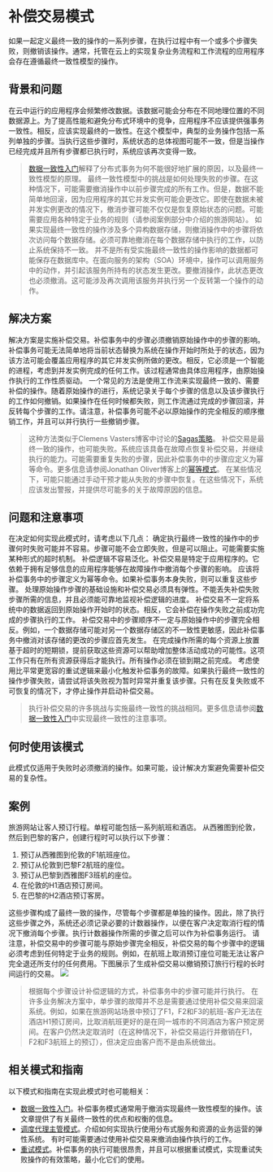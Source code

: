 # 补偿交易模式

如果一起定义最终一致的操作的一系列步骤，在执行过程中有一个或多个步骤失败，则撤销该操作。通常，托管在云上的实现复杂业务流程和工作流程的应用程序会存在遵循最终一致性模型的操作。

## 背景和问题

在云中运行的应用程序会频繁修改数据。该数据可能会分布在不同地理位置的不同数据源上。为了提高性能和避免分布式环境中的竞争，应用程序不应该提供强事务一致性。相反，应该实现最终的一致性。在这个模型中，典型的业务操作包括一系列单独的步骤。当执行这些步骤时，系统状态的总体视图可能不一致，但是当操作已经完成并且所有步骤都已执行时，系统应该再次变得一致。
> [数据一致性入门](https://msdn.microsoft.com/library/dn589800.aspx)解释了分布式事务为何不能很好地扩展的原因，以及最终一致性模型的原理。
最终一致性模型中的挑战是如何处理失败的步骤。在这种情况下，可能需要撤消操作中以前步骤完成的所有工作。但是，数据不能简单地回滚，因为应用程序的其它并发实例可能会更改它。即使在数据未被并发实例更改的情况下，撤消步骤可能不仅仅是恢复原始状态的问题。可能需要应用各种特定于业务的规则（请参阅案例部分中介绍的旅游网站）。
如果实现最终一致性的操作涉及多个异构数据存储，则撤消操作中的步骤将依次访问每个数据存储。必须可靠地撤消在每个数据存储中执行的工作，以防止系统保持不一致。
并不是所有受实施最终一致性的操作影响的数据都可能保存在数据库中。在面向服务的架构（SOA）环境中，操作可以调用服务中的动作，并引起该服务所持有的状态发生更改。要撤消操作，此状态更改也必须撤消。这可能涉及再次调用该服务并执行另一个反转第一个操作的动作。

## 解决方案

解决方案是实施补偿交易。补偿事务中的步骤必须撤销原始操作中的步骤的影响。补偿事务可能无法简单地将当前状态替换为系统在操作开始时所处于的状态，因为该方法可能会覆盖应用程序的其它并发实例所做的更改。相反，它必须是一个智能的进程，考虑到并发实例完成的任何工作。该过程通常由具体应用程序，由原始操作执行的工作性质驱动。
一个常见的方法是使用工作流来实现最终一致的、需要补偿的操作。随着原始操作的进行，系统记录关于每个步骤的信息以及该步骤执行的工作如何撤销。如果操作在任何时候都失败，则工作流通过完成的步骤回滚，并反转每个步骤的工作。请注意，补偿事务可能不必以原始操作的完全相反的顺序撤销工作，并且可以并行执行一些撤销步骤。
> 这种方法类似于Clemens Vasters博客中讨论的[Sagas策略](http://vasters.com/clemensv/2012/09/01/Sagas.aspx)。
补偿交易是最终一致的操作，也可能失败。系统应该具备在故障点恢复补偿交易，并继续执行的能力。可能需要重复失败的步骤，因此补偿事务中的步骤应定义为幂等命令。更多信息请参阅Jonathan Oliver博客上的[幂等模式](http://blog.jonathanoliver.com/2010/04/idempotency-patterns/)。
在某些情况下，可能只能通过手动干预才能从失败的步骤中恢复。在这些情况下，系统应该发出警报，并提供尽可能多的关于故障原因的信息。

## 问题和注意事项

在决定如何实现此模式时，请考虑以下几点：
确定执行最终一致性的操作中的步骤何时失败可能并不容易。步骤可能不会立即失败，但是可以阻止。可能需要实施某种形式的超时机制。
补偿逻辑不容易泛化。补偿交易是特定于应用程序的。它依赖于拥有足够信息的应用程序能够在故障操作中撤消每个步骤的影响。
应该将补偿事务中的步骤定义为幂等命令。如果补偿事务本身失败，则可以重复这些步骤。
处理原始操作步骤的基础设施和补偿交易必须具有弹性。不能丢失补偿失败步骤所需的信息，并且必须能可靠地监视补偿逻辑的进度。
补偿交易不一定将系统中的数据返回到原始操作开始时的状态。相反，它会补偿在操作失败之前成功完成的步骤执行的工作。
补偿交易中的步骤顺序不一定与原始操作中的步骤完全相反。例如，一个数据存储可能对另一个数据存储区的不一致性更敏感，因此补偿事务中撤消对该存储的更改的步骤应首先发生。
在完成操作所需的每个资源上放置基于超时的短期锁，提前获取这些资源可以帮助增加整体活动成功的可能性。这项工作只有在所有资源获得后才能执行。所有操作必须在锁到期之前完成。
考虑使用比平常更宽容的重试逻辑来最小化触发补偿事务的故障。如果执行最终一致性的操作步骤失败，请尝试将该失败视为暂时异常并重复该步骤。只有在反复失败或不可恢复的情况下，才停止操作并启动补偿交易。
> 执行补偿交易的许多挑战与实施最终一致性的挑战相同。更多信息请参阅[数据一致性入门](https://msdn.microsoft.com/library/dn589800.aspx)中实现最终一致性的注意事项。
## 何时使用该模式
此模式仅适用于失败时必须撤消的操作。如果可能，设计解决方案避免需要补偿交易的复杂性。

## 案例
旅游网站让客人预订行程。单程可能包括一系列航班和酒店。 从西雅图到伦敦，然后到巴黎的客户，创建行程时可以执行以下步骤：
1. 预订从西雅图到伦敦的F1航班座位。
2. 预订从伦敦到巴黎F2航班的座位。
3. 预订从巴黎到西雅图F3班机的座位。
4. 在伦敦的H1酒店预订房间。
5. 在巴黎的H2酒店预订客房。

这些步骤构成了最终一致的操作，尽管每个步骤都是单独的操作。因此，除了执行这些步骤之外，系统还必须记录必要的计数器操作，以便在客户决定取消行程的情况下撤消每个步骤。执行计数器操作所需的步骤之后可以作为补偿事务运行。
请注意，补偿交易中的步骤可能与原始步骤完全相反，补偿交易的每个步骤中的逻辑必须考虑到任何特定于业务的规则。例如，在航班上取消预订座位可能无法让客户完全退还所支付的任何费用。下图展示了生成补偿交易以撤销预订旅行行程的长时间运行的交易。
![](https://docs.microsoft.com/en-us/azure/architecture/patterns/_images/compensating-transaction-diagram.png)
> 根据每个步骤设计补偿逻辑的方式，补偿事务中的步骤可能并行执行。
在许多业务解决方案中，单步骤的故障并不总是需要通过使用补偿交易来回滚系统。例如，如果在旅游网站场景中预订了F1，F2和F3的航班-客户无法在酒店H1预订房间，比取消航班更好的是在同一城市的不同酒店为客户预定房间。在客户仍然决定取消时（在这种情况下，补偿交易运行并撤销在F1，F2和F3航班上的预订），但决定应由客户而不是由系统做出。

## 相关模式和指南

以下模式和指南在实现此模式时也可能相关：
* [数据一致性入门](https://msdn.microsoft.com/library/dn589800.aspx)。补偿事务模式通常用于撤消实现最终一致性模型的操作。该文章提供了有关最终一致性的优点和权衡的信息。
* [调度代理主管模式](scheduler-agent-supervisor.html)。介绍如何实现执行使用分布式服务和资源的业务运营的弹性系统。 有时可能需要通过使用补偿交易来撤消由操作执行的工作。
* [重试模式](retry.html)。补偿事务的执行可能很昂贵，并且可以根据重试模式，实现重试失败操作的有效策略，最小化它们的使用。
